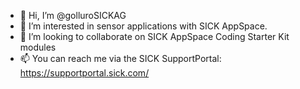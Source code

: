 - 👋 Hi, I’m @golluroSICKAG
- 👀 I’m interested in sensor applications with SICK AppSpace.
- 💞️ I’m looking to collaborate on SICK AppSpace Coding Starter Kit modules
- 📫 You can reach me via the SICK SupportPortal: https://supportportal.sick.com/

<!---
golluroSICKAG/golluroSICKAG is a ✨ special ✨ repository because its `README.md` (this file) appears on your GitHub profile.
You can click the Preview link to take a look at your changes.
--->
